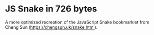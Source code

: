# JS Snake in 726 bytes
A more optimized recreation of the JavaScript Snake bookmarklet from Cheng Sun (https://chengsun.uk/snake.html).
